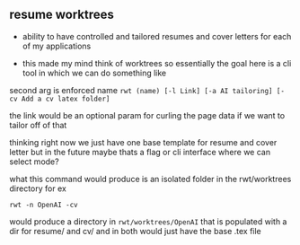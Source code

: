## resume worktrees 

- ability to have controlled and tailored resumes and cover letters for each of my applications

- this made my mind think of worktrees so essentially the goal here is a cli tool in which we can do something like 

second arg is enforced name 
`rwt (name) [-l Link] [-a AI tailoring] [-cv Add a cv latex folder]`

the link would be an optional param for curling the page data if we want to tailor off of that

thinking right now we just have one base template for resume and cover letter but in the future maybe thats a flag or cli interface where we can select mode?

what this command would produce is an isolated folder in the rwt/worktrees directory for ex 

`rwt -n OpenAI -cv`

would produce a directory in `rwt/worktrees/OpenAI` that is populated with a dir for resume/ and cv/ and in both would just have the base .tex file 
